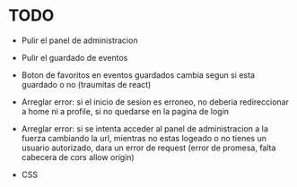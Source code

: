 # TODO

+ Pulir el panel de administracion
+ Pulir el guardado de eventos
+ Boton de favoritos en eventos guardados cambia segun si esta guardado o no (traumitas de react)
+ Arreglar error: si el inicio de sesion es erroneo, no deberia redireccionar a home ni a profile, si no quedarse en la pagina de login
+ Arreglar error: si se intenta acceder al panel de administracion a la fuerza cambiando la url, mientras no estas logeado o no tienes un usuario autorizado, dara un error de request (error de promesa, falta cabecera de cors allow origin)

+ CSS